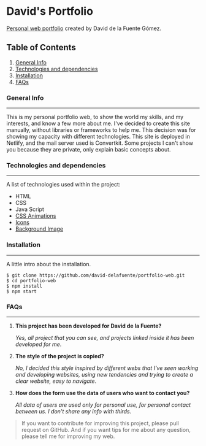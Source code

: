 # David's Portfolio
[Personal web portfolio](https://david-delafuente.netlify.app) created by David de la Fuente Gómez.


## Table of Contents
1. [General Info](#general-info)
2. [Technologies and dependencies](#technologies-and-dependencies)
3. [Installation](#installation)
4. [FAQs](#faqs)
   
### General Info
***
This is my personal portfolio web, to show the world my skills, and my interests, and know a few more about me.
I've decided to create this site manually, without libraries or frameworks to help me. This decision was for showing my capacity with different technologies.
This site is deployed in Netlify, and the mail server used is Convertkit.
Some projects I can't show you because they are private, only explain basic concepts about.

<!-- 
### Screenshot
***
Example to insert images
![Image text](https://www.seiu1000.org/sites/main/files/main-images/camera_lense_0.jpeg)
-->

### Technologies and dependencies
***
A list of technologies used within the project:

* HTML
* CSS
* Java Script
* [CSS Animations](https://animate.style)
* [Icons](https://ionic.io/ionicons)
* [Background Image](https://unsplash.com/es/fotos/oMpAz-DN-9I)
  
### Installation
***
A little intro about the installation. 
```
$ git clone https://github.com/david-delafuente/portfolio-web.git
$ cd portfolio-web
$ npm install
$ npm start
```
 
### FAQs
***

1. **This project has been developed for David de la Fuente?**
   
   _Yes, all project that you can see, and projects linked inside it has been developed for me_. 

2. __The style of the project is copied?__

   _No, I decided this style inspired by different webs that I've seen working and developing websites, using new tendencies and trying to create a clear website, easy to navigate_.
   
3. __How does the form use the data of users who want to contact you?__

   _All data of users are used only for personal use, for personal contact between us. I don't share any info with thirds._
   

> If you want to contribute for improving this project, please pull request on GitHub.
> And if you want tips for me about any question, please tell me for improving my web.
